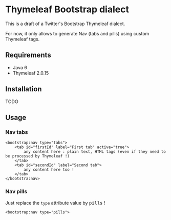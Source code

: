 Thymeleaf Bootstrap dialect
===========================

This is a draft of a Twitter's Bootstrap Thymeleaf dialect.

For now, it only allows to generate Nav (tabs and pills) using custom Thymeleaf tags.

Requirements
------------

 - Java 6
 - Thymeleaf 2.0.15


Installation
------------

TODO

Usage
-----

### Nav tabs

    <bootstrap:nav type="tabs">
        <tab id="firstId" label="First tab" active="true">
            any content here : plain text, HTML tags (even if they need to be processed by Thymeleaf !)
        </tab>
        <tab id="secondId" label="Second tab">
            any content here too !
        </tab>
    </bootstra:nav>

### Nav pills

Just replace the <code>type</code> attribute value by <tt>pills</tt> !

    <bootstrap:nav type="pills">

